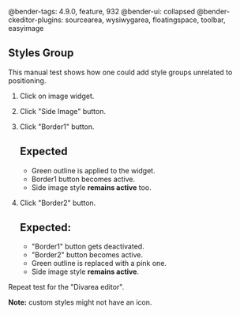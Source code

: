 @bender-tags: 4.9.0, feature, 932
@bender-ui: collapsed
@bender-ckeditor-plugins: sourcearea, wysiwygarea, floatingspace, toolbar, easyimage

## Styles Group

This manual test shows how one could add style groups unrelated to positioning.

1. Click on image widget.
1. Click "Side Image" button.
1. Click "Border1" button.
	## Expected

	* Green outline is applied to the widget.
	* Border1 button becomes active.
	* Side image style **remains active** too.
2. Click "Border2" button.
	## Expected:

	* "Border1" button gets deactivated.
	* "Border2" button becomes active.
	* Green outline is replaced with a pink one.
	* Side image style **remains active**.

Repeat test for the "Divarea editor".

**Note:** custom styles might not have an icon.
